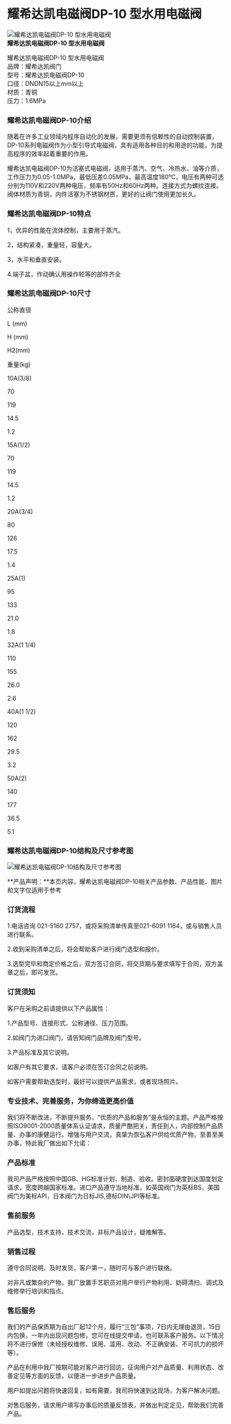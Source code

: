 
# 耀希达凯电磁阀DP-10 型水用电磁阀

![耀希达凯电磁阀DP-10 型水用电磁阀](/uploads/allimg/140529/1-140529123Z90-L.jpg)  
**耀希达凯电磁阀DP-10 型水用电磁阀**

耀希达凯电磁阀DP-10 型水用电磁阀  
品牌：耀希达凯阀门  
型号：耀希达凯电磁阀DP-10  
口径：DNDN15以上mm以上  
材质：青铜  
压力：1.6MPa

### 耀希达凯电磁阀DP-10介绍

随着在许多工业领域内程序自动化的发展，需要更须有信赖性的自动控制装置，DP-10系列电磁阀作为小型引导式电磁阀，具有适用各种目的和用途的功能，为提高程序的效率起着重要的作用。

耀希达凯电磁阀DP-10为活塞式电磁阀，适用于蒸汽、空气、冷热水、油等介质，工作压力为0.05-1.0MPa，最低压差0.05MPa，最高温度180℃，电压有两种可选分别为110V和220V两种电压，频率有50Hz和60Hz两种。连接方式为螺纹连接。阀体材质为青铜，内件活塞为不锈钢材质，更好的让阀门使用更加长久。

### 耀希达凯电磁阀DP-10特点

1，优异的性能在流体控制，主要用于蒸汽。 

2，结构紧凑，重量轻，容量大。 

3，水平和垂直安装。

4.端子盆，作动确认用操作轮等的部件齐全

### 耀希达凯电磁阀DP-10尺寸

公称直径

L (mm)

H (mm)

H2(mm)

重量(kg)

10A(3/8)

70

119

14.5

1.2

15A(1/2)

70

119

14.5

1.2

20A(3/4)

80

126

17.5

1.4

25A(1)

95

133

21.0

1.8

32A(1 1/4)

110

155

26.0

2.6

40A(1 1/2)

120

162

29.5

3.2

50A(2)

140

177

36.5

5.1

### 耀希达凯电磁阀DP-10结构及尺寸参考图

![耀希达凯电磁阀DP-10结构及尺寸参考图](/uploads/allimg/140529/1-140529123J35X.gif)

**产品声明：**本页内容，耀希达凯电磁阀DP-10相关产品参数、产品性能、图片和文字仅适用于参考

### 订货流程

1.电话咨询 021-5160 2757，或将采购清单传真至021-6091 1164，或与销售人员进行联系。

2.收到采购清单之后，将会帮助客户进行阀门选型和报价。

3.选型完毕和商定价格之后，双方签订合同，将交货期与要求填写于合同，双方盖章之后，即可发货。

### 订货须知

客户在采购之前请提供以下产品属性：

1.产品型号、连接形式、公称通径、压力范围。

2.如阀门为进口阀门，请告知阀门品牌及阀门型号。

3.产品标准及其它说明。

如客户有其它要求，请客户必须在签订合同之前说明。

如客户需要帮助选型时，最好可以提供产品需求，或者现场照片。

### 专业技术、完善服务，为你缔造更高价值

我们将不断改进，不断提升服务，“优质的产品和服务”是永恒的主题。产品严格按照ISO9001-2000质量体系认证请求，质量严酷把关，责任到人，内部控制产品质量、办事的康健运行。增强与用户交流，真挚为恢弘客户供给优质产物，至善至美办事，特此我厂做出如下允诺：

### 产品标准

我司产品严格按照中国GB、HG标准计划、制造、验收。密封面硬度到达国度划定请求，宽度跨越国家标准。进口产品遵守当地标准，如英国阀门为英标BS，美国阀门为美标API，日本阀门为日标JIS,德标DIN\\JPI等标准。

### 售前服务

产品选型，技术支持，技术交流，非标产品设计，疑难解答。

### 销售过程

遵守合同说明，及时发货，客户第一，随时可与客户进行联络。

对非凡或繁杂的产物，我厂放置手艺职员对用户举行产物利用、妨碍清扫、调式及维修举行培训和指点。

### 售后服务

我们的产品保质期为自出厂起12个月，履行“三包”事项，7日内无理由退货，15日内包换，一年内出现问题包修，您可在线提交申请，也可联系客户服务。以下情况将不进行保修（未经授权维修、误用、滥用、改动、不正确安装、不可抗力的损坏等）。

产品在利用中我厂按期可能对客户进行回访，征询用户对产品质量、利用状态、改善定见等方面的反馈，以便进一步进步产品质量。

用户如提出问题将快速回复，如有需要，我司将快速到达现场，为客户解决问题。

对售后服务，请求用户填写办事后的质量反馈表，并做出判定定见，帮助我们完善产品。

